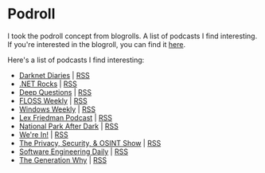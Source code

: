 # Podroll

I took the podroll concept from blogrolls. A list of podcasts I find interesting. If you're interested in the blogroll, you can find it [here](/blogroll.html).

Here's a list of podcasts I find interesting:

- [Darknet Diaries](https://darknetdiaries.com/) | [RSS](https://feeds.megaphone.fm/darknetdiaries)
- [.NET Rocks](https://www.dotnetrocks.com/) | [RSS](http://feeds.feedburner.com/netRocksFullMp3Downloads)
- [Deep Questions](https://www.calnewport.com/podcast/) | [RSS](https://feeds.buzzsprout.com/1121972.rss)
- [FLOSS Weekly](https://twit.tv/shows/floss-weekly) | [RSS](https://feeds.twit.tv/floss.xml)
- [Windows Weekly](https://twit.tv/shows/windows-weekly) | [RSS](https://feeds.twit.tv/ww.xml)
- [Lex Friedman Podcast](https://lexfridman.com/podcast/) | [RSS](https://lexfridman.com/feed/podcast/)
- [National Park After Dark](https://www.npadpodcast.com/) | [RSS](https://anchor.fm/s/466eb6e4/podcast/rss)
- [We're In!](https://were-in.simplecast.com/) | [RSS](https://feeds.simplecast.com/_SsyS46z)
- [The Privacy, Security, & OSINT Show](https://soundcloud.com/user-98066669) | [RSS](https://feeds.soundcloud.com/users/soundcloud:users:261098918/sounds.rss)
- [Software Engineering Daily](https://softwareengineeringdaily.com/archives/) | [RSS](https://softwareengineeringdaily.com/feed/podcast/)
- [The Generation Why](https://wondery.com/shows/generation-why/) | [RSS](https://rss.art19.com/generation-why-podcast)